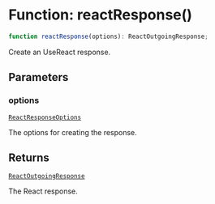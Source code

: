 # Function: reactResponse()

```ts
function reactResponse(options): ReactOutgoingResponse;
```

Create an UseReact response.

## Parameters

### options

[`ReactResponseOptions`](../../../declarations/type-aliases/ReactResponseOptions.md)

The options for creating the response.

## Returns

[`ReactOutgoingResponse`](../../../declarations/type-aliases/ReactOutgoingResponse.md)

The React response.
